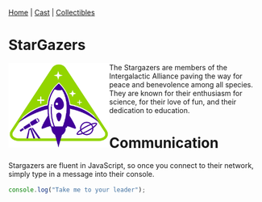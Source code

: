 [Home](README.md) | [Cast](Cast.md) | [Collectibles](Collectibles.md)

<h1>StarGazers</h1>

<img src="images/logo_stargazers_bug.svg" alt="Stargazers Logo" style="width:200px; float: left;">

The Stargazers are members of the Intergalactic Alliance paving the way for peace and benevolence among all species. They are known for their enthusiasm for science, for their love of fun, and their dedication to education.

# Communication

Stargazers are fluent in JavaScript, so once you connect to their network, simply type in a message into their console.

```js
console.log("Take me to your leader");
```
